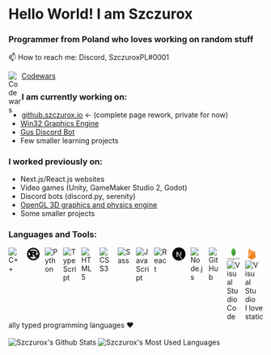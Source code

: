 # Hello World! I am Szczurox   
### Programmer from Poland who loves working on random stuff   

📫 How to reach me: Discord, SzczuroxPL#0001
   
<img align="left" alt="Codewars" width="26px" src="https://docs.codewars.com/logo.svg" style="padding-right:0px;" /> [Codewars](https://www.codewars.com/users/Szczurox)    
   
### I am currently working on:   
- [github.szczurox.io](https://github.com/Szczurox/szczurox.github.io) <- (complete page rework, private for now)    
- [Win32 Graphics Engine](https://github.com/Szczurox/GraphicsEngine)     
- [Gus Discord Bot](https://github.com/Szczurox/Discord-Bot-Gus)   
- Few smaller learning projects
   
### I worked previously on:   
- Next.js/React.js websites   
- Video games (Unity, GameMaker Studio 2, Godot)   
- Discord bots (discord.py, serenity)   
- [OpenGL 3D graphics and physics engine](https://github.com/Szczurox/OpenGL-3D-Engine)   
- Some smaller projects   


### Languages and Tools:   

<img align="left" alt="C++" width="26px" src="https://user-images.githubusercontent.com/42747200/46140125-da084900-c26d-11e8-8ea7-c45ae6306309.png" style="padding-right:10px;" />   
<img align="left" alt="Rust" width="26px" src="https://github.com/devicons/devicon/blob/master/icons/rust/rust-plain.svg" style="padding-right:10px;" />   
<img align="left" alt="Python" width="26px" src="https://cdn-icons-png.flaticon.com/512/5968/5968350.png" style="padding-right:10px;" />   
<img align="left" alt="TypeScript" width="26px" src="https://www.svgviewer.dev/static-svgs/14642/typescript-icon.svg" style="padding-right:10px;" />   
<img align="left" alt="HTML5" width="26px" src="https://cdn.jsdelivr.net/gh/devicons/devicon/icons/html5/html5-original.svg" style="padding-right:10px;" />
<img align="left" alt="CSS3" width="26px" src="https://cdn.jsdelivr.net/gh/devicons/devicon/icons/css3/css3-original.svg" style="padding-right:10px;" />
<img align="left" alt="Sass" width="26px" src="https://cdn.jsdelivr.net/gh/devicons/devicon/icons/sass/sass-original.svg" style="padding-right:10px;" />
<img align="left" alt="JavaScript" width="26px" src="https://cdn.jsdelivr.net/gh/devicons/devicon/icons/javascript/javascript-original.svg" style="padding-right:10px;" />
<img align="left" alt="React" width="26px" src="https://cdn.jsdelivr.net/gh/devicons/devicon/icons/react/react-original.svg" style="padding-right:10px;" />
<img align="left" alt="NextJS" width="26px" src="https://github.com/devicons/devicon/blob/master/icons/nextjs/nextjs-original.svg" style="padding-right:10px;" />
<img align="left" alt="Node.js" width="26px" src="https://cdn.jsdelivr.net/gh/devicons/devicon/icons/nodejs/nodejs-original.svg" style="padding-right:10px;" />
<img align="left" alt="GitHub" width="26px" src="https://user-images.githubusercontent.com/3369400/139447912-e0f43f33-6d9f-45f8-be46-2df5bbc91289.png" style="padding-right:10px;" />   
<img align="left" alt="MongoDB" width="26px" src="https://raw.githubusercontent.com/devicons/devicon/master/icons/mongodb/mongodb-original-wordmark.svg" style="padding-right:10px;" />   
<img align="left" alt="Firebase" width="26px" src="https://github.com/devicons/devicon/blob/master/icons/firebase/firebase-plain.svg" style="padding-right:10px;" />  
<img align="left" alt="Visual Studio Code" width="26px" src="https://cdn.jsdelivr.net/gh/devicons/devicon/icons/vscode/vscode-original.svg" style="padding-right:10px;" />
<img align="left" alt="Visual Studio" width="26px" src="https://upload.wikimedia.org/wikipedia/commons/thumb/5/59/Visual_Studio_Icon_2019.svg/2060px-Visual_Studio_Icon_2019.svg.png" style="padding-right:10px;" />
<br />
<br />
I love statically typed programming languages ❤️   
<br />
<br />
<img align="centre" alt="Szczurox's Github Stats" src="https://github-readme-stats.vercel.app/api?username=Szczurox&show_icons=true&hide_border=false&title_color=127cff&icon_color=63a9ff&bg_color=09131B&text_color=ffffff&border_color=0c1a25" />   
<img align="centre" alt="Szczurox's Most Used Languages" src="https://github-readme-stats.vercel.app/api/top-langs/?username=Szczurox&layout=compact&title_color=127cff&icon_color=63a9ff&bg_color=09131B&text_color=ffffff&border_color=0c1a25" />   
